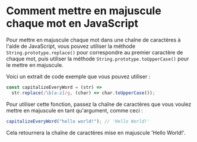 # Comment mettre en majuscule chaque mot en JavaScript

Pour mettre en majuscule chaque mot dans une chaîne de caractères à l'aide de JavaScript, vous pouvez utiliser la méthode `String.prototype.replace()` pour correspondre au premier caractère de chaque mot, puis utiliser la méthode `String.prototype.toUpperCase()` pour le mettre en majuscule.

Voici un extrait de code exemple que vous pouvez utiliser :

```js
const capitalizeEveryWord = (str) =>
  str.replace(/\b[a-z]/g, (char) => char.toUpperCase());
```

Pour utiliser cette fonction, passez la chaîne de caractères que vous voulez mettre en majuscule en tant qu'argument, comme ceci :

```js
capitalizeEveryWord("hello world!"); // 'Hello World!'
```

Cela retournera la chaîne de caractères mise en majuscule 'Hello World!'.
